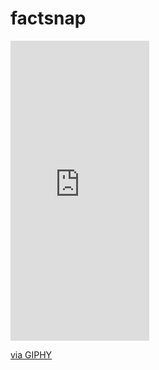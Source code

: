 # factsnap

<iframe src="https://giphy.com/embed/4iCs3DSLPyUu7o2RrW" width="222" height="480" frameBorder="0" class="giphy-embed" allowFullScreen></iframe><p><a href="https://giphy.com/gifs/4iCs3DSLPyUu7o2RrW">via GIPHY</a></p>
